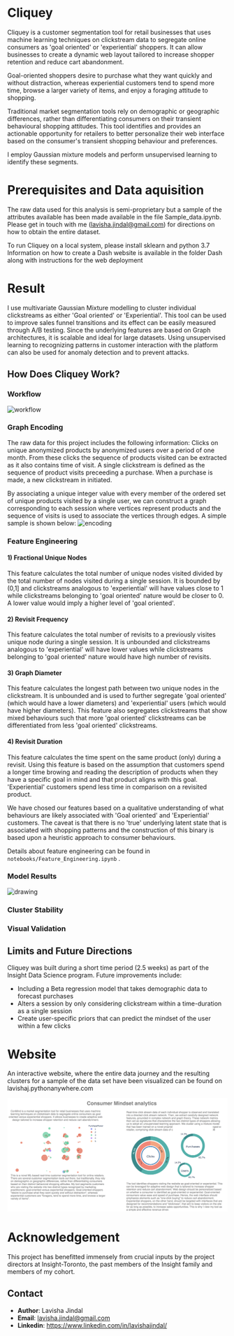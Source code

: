 # Cliquey

Cliquey is a customer segmentation tool for retail businesses that uses machine learning techniques on clickstream data to segregate online consumers as 'goal oriented' or 'experiential' shoppers. It can allow businesses to create a dynamic web layout tailored to increase shopper retention and reduce cart abandonment.  

Goal-oriented shoppers desire to purchase what they want quickly and without distraction, whereas experiential customers tend to spend more time, browse a larger variety of items, and enjoy a foraging attitude to shopping. 

Traditional market segmentation tools rely on demographic or geographic differences, rather than differentiating consumers on their transient behavioural shopping attitudes. This tool identifies and provides an actionable opportunity for retailers to better personalize their web interface based on the consumer's transient shopping behaviour and preferences. 

I employ Gaussian mixture models and perform unsupervised learning to identify these segments.

# Prerequisites and Data aquisition

The raw data used for this analysis is semi-proprietary but a sample of the attributes available has been made available in the file Sample_data.ipynb. Please get in touch with me (lavisha.jindal@gmail.com) for directions on how to obtain the entire dataset.

To run Cliquey on a local system, please install sklearn and python 3.7
Information on how to create a Dash website is available in the folder Dash along with instructions for the web deployment

# Result

I use multivariate Gaussian Mixture modelling to cluster individual clickstreams as either 'Goal oriented' or 'Experiential'. This tool can be used to improve sales funnel transitions and its effect can be easily measured through A/B testing. Since the underlying features are based on Graph architectures, it is scalable and ideal for large datasets. Using unsupervised learning to recognizing patterns in customer interaction with the platform can also be used for anomaly detection and to prevent attacks.

## How Does Cliquey Work?
### Workflow
![workflow](https://github.com/cellerdoor/ConMind/blob/master/Files/workflow1.jpg)

### Graph Encoding
The raw data for this project includes the following information: Clicks on unique anonymized products by anonymized users over a period of one month. From these clicks the sequence of products visited can be extracted as it also contains time of visit. A single clickstream is defined as the sequence of product visits preceeding a purchase. When a purchase is made, a new clickstream in initiated. 

By associating a unique integer value with every member of the ordered set of unique products visited by a single user, we can construct a graph corresponding to each session where vertices represent products and the sequence of visits is used to associate the vertices through edges. A simple sample is shown below:
![encoding](https://github.com/cellerdoor/ConMind/blob/master/Files/encoding.jpg)


### Feature Engineering
#### 1) Fractional Unique Nodes
This feature calculates the total number of unique nodes visited divided by the total number of nodes visited during a single session. It is bounded by (0,1] and clickstreams analogous to 'experiential' will have values close to 1 while clickstreams belonging to 'goal oriented' nature would be closer to 0. A lower value would imply a higher level of 'goal oriented'.

#### 2) Revisit Frequency
This feature calculates the total number of revisits to a previously visites unique node during a single session. It is unbounded and clickstreams analogous to 'experiential' will have lower values while clickstreams belonging to 'goal oriented' nature would have high number of revisits. 


#### 3) Graph Diameter
This feature calculates the longest path between two unique nodes in the clickstream. It is unbounded and is used to further segregate 'goal oriented' (which would have a lower diameters) and 'experiential' users (which would have higher diameters). This feature also segregates clickstreams that show mixed behaviours such that more 'goal oriented' clickstreams can be differentiated from less 'goal oriented' clickstreams.

#### 4) Revisit Duration
This feature calculates the time spent on the same product (only) during a revisit. Using this feature is based on the assumption that customers spend a longer time browing and reading the description of products when they have a specific goal in mind and that product aligns with this goal. 'Experiential' customers spend less time in comparison on a revisited product. 

We have chosed our features based on a qualitative understanding of what behaviours are likely associated with 'Goal oriented' and 'Experiential' customers. The caveat is that there is no 'true' underlying latent state that is associated with shopping patterns and the construction of this binary is based upon a heuristic approach to consumer behaviours. 

Details about feature engineering can be found in `notebooks/Feature_Engineering.ipynb` .

### Model Results
<img src="https://github.com/cellerdoor/ConMind/blob/master/Files/results.jpg" alt="drawing" width="450"/>

### Cluster Stability 

### Visual Validation


## Limits and Future Directions
Cliquey was built during a short time period (2.5 weeks) as part of the Insight Data Science program. Future improvements include:
* Including a Beta regression model that takes demographic data to forecast purchases
* Alters a session by only considering clickstream within a time-duration as a single session
* Create user-specific priors that can predict the mindset of the user within a few clicks
 

# Website

An interactive website, where the entire data journey and the resulting clusters for a sample of the data set have been visualized can be found on lavishaj.pythonanywhere.com

[![Cliquey Demo](/Files/Demo_pic.jpg)](http://lavishaj.pythonanywhere.com/)

# Acknowledgement 

This project has benefitted immensely from crucial inputs by the project directors at Insight-Toronto, the past members of the Insight family and members of my cohort.  

## Contact
* **Author**: Lavisha Jindal
* **Email**: lavisha.jindal@gmail.com
* **Linkedin**: https://www.linkedin.com/in/lavishajindal/




